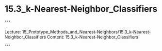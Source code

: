 # 15.3_k-Nearest-Neighbor_Classifiers

"""

Lecture: 15_Prototype_Methods_and_Nearest-Neighbors/15.3_k-Nearest-Neighbor_Classifiers
Content: 15.3_k-Nearest-Neighbor_Classifiers

"""

